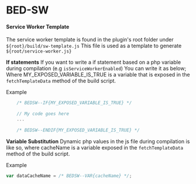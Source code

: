 # BED-SW

#### Service Worker Template
The service worker template is found in the plugin's root folder under `${root}/build/sw-template.js`
This file is used as a template to generate `${root/service-worker.js}`

**If statements**
If you want to write a if statement based on a php variable during compilation (e.g `isServiceWorkerEnabled`)
You can write it as below; Where MY_EXPOSED_VARIABLE_IS_TRUE is a variable that is exposed in the `fetchTemplateData` 
method of the build script.

Example
```javascript
    /* BEDSW--IF{MY_EXPOSED_VARIABLE_IS_TRUE} */
    
    // My code goes here
    ...
    
    /* BEDSW--ENDIF{MY_EXPOSED_VARIABLE_IS_TRUE} */
```


**Variable Substitution**
Dynamic php values in the js file during compilation is like so, where cacheName is a variable exposed in the `fetchTemplateData` 
method of the build script. 

Example
```javascript
var dataCacheName = /* BEDSW--VAR{cacheName} */;
```